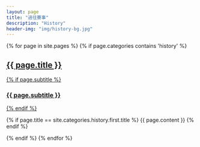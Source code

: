 ```yaml
---
layout: page
title: "過往賽事"
description: "History"
header-img: "img/history-bg.jpg"
---
```


{% for page in site.pages %}
  {% if page.categories contains 'history' %}
  <div class="post-preview">
    <a href="{{ page.url | prepend: page.baseurl }}">
      <h2 class="page-title">
        {{ page.title }}
      </h2>
      {% if page.subtitle %}
        <h3 class="post-subtitle">
          {{ page.subtitle }}
        </h3>
      {% endif %}
    </a>
    <p/>
    {% if page.title == site.categories.history.first.title %}
      {{ page.content }}
    {% endif %}
  </div>
  {% endif %}
{% endfor %}

